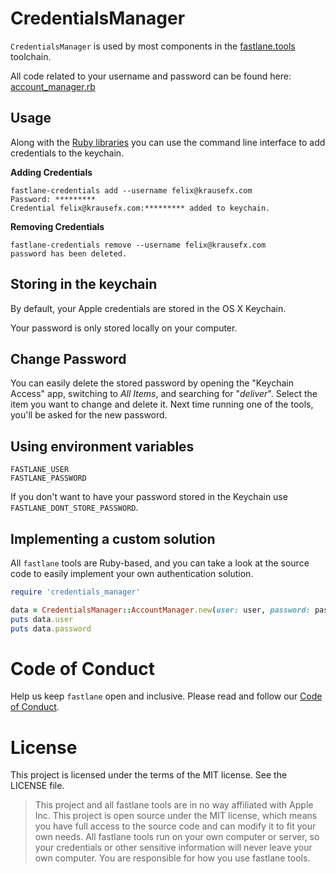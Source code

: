 CredentialsManager
===================

`CredentialsManager` is used by most components in the [fastlane.tools](https://fastlane.tools) toolchain.

All code related to your username and password can be found here: [account_manager.rb](https://github.com/fastlane/fastlane/blob/master/credentials_manager/lib/credentials_manager/account_manager.rb)

## Usage
Along with the [Ruby libraries](https://github.com/fastlane/fastlane/tree/master/credentials_manager#implementing-a-custom-solution) you can use the command line interface to add credentials to the keychain.

**Adding Credentials**
```
fastlane-credentials add --username felix@krausefx.com
Password: *********
Credential felix@krausefx.com:********* added to keychain.
```

**Removing Credentials**
```
fastlane-credentials remove --username felix@krausefx.com
password has been deleted.
```

## Storing in the keychain

By default, your Apple credentials are stored in the OS X Keychain.

Your password is only stored locally on your computer.

## Change Password

You can easily delete the stored password by opening the "Keychain Access" app, switching to *All Items*, and searching for "*deliver*". Select the item you want to change and delete it. Next time running one of the tools, you'll be asked for the new password.

## Using environment variables

```
FASTLANE_USER
FASTLANE_PASSWORD
```

If you don't want to have your password stored in the Keychain use `FASTLANE_DONT_STORE_PASSWORD`.

## Implementing a custom solution

All ```fastlane``` tools are Ruby-based, and you can take a look at the source code to easily implement your own authentication solution.

```ruby
require 'credentials_manager'

data = CredentialsManager::AccountManager.new(user: user, password: password)
puts data.user
puts data.password
```

# Code of Conduct
Help us keep `fastlane` open and inclusive. Please read and follow our [Code of Conduct](https://github.com/fastlane/fastlane/CODE_OF_CONDUCT.md).

# License

This project is licensed under the terms of the MIT license. See the LICENSE file.

> This project and all fastlane tools are in no way affiliated with Apple Inc. This project is open source under the MIT license, which means you have full access to the source code and can modify it to fit your own needs. All fastlane tools run on your own computer or server, so your credentials or other sensitive information will never leave your own computer. You are responsible for how you use fastlane tools.
